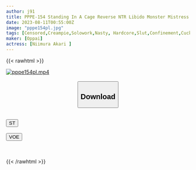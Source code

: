 ```yaml
---
author: j91
title: PPPE-154 Standing In A Cage Reverse NTR Libido Monster Mistress Confined In Reverse And Even Though My Wife Was Right By My Side, I Cummed Over And Over Again... Akari Niimura
date: 2023-08-11T00:55:00Z
image: "pppe154pl.jpg"
tags: [Censored,Creampie,Solowork,Nasty, Hardcore,Slut,Confinement,Cuckold	 ]
maker: [Oppai]
actress: [Niimura Akari ]
---
```



{{< rawhtml >}}

<div class="video" data-videoid="OPY0KJyk4zumX2">
    <a href="javascript:;">
        <img src="https://my.j91.asia/posts/pppe154pl/pppe154pl.jpg" width="WIDTH" height="HEIGHT" alt="pppe154pl.mp4" loading="lazy">
    </a>
</div>

<script type="text/javascript" src="https://j91.asia/asset/on-demand-st.js"></script>

<br>
  <link rel="stylesheet" href="https://j91.asia/asset/bs5.css">
  
  <center>
  <button class="btn btn-primary" type="button" data-bs-toggle="collapse" data-bs-target=".multi-collapse" aria-expanded="false" aria-controls="multiCollapseExample1 multiCollapseExample2"><h2>Download</h2></button></center>
</p>
<div class="row">
  <div class="col">
    <div class="collapse multi-collapse" id="multiCollapseExample1">
      <div class="card card-body">
	      	      <br>
<div class="buttons">  
<a href="https://streamtape.to/v/OPY0KJyk4zumX2"><button class="btn-hover color-3"><i class="fa fa-download"></i> ST</button></a></div>
    </div>
  </div>
</div>
  <div class="col">
    <div class="collapse multi-collapse" id="multiCollapseExample2">
      <div class="card card-body">
	      <br>
<div class="buttons">
    <a href="https://voe.sx/duhxinuygtux"><button class="btn-hover color-9"><i class="fa fa-download"></i> VOE</button></a></div>
<br><br>
      </div>
    </div>
  </div>
</div>

{{< /rawhtml >}}